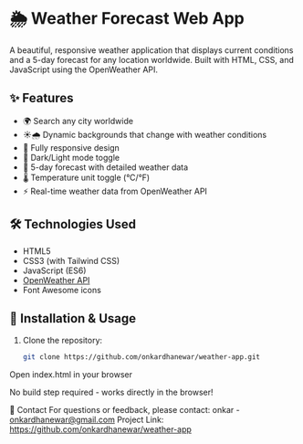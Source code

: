 # 🌦️ Weather Forecast Web App

A beautiful, responsive weather application that displays current conditions and a 5-day forecast for any location worldwide. Built with HTML, CSS, and JavaScript using the OpenWeather API.



## ✨ Features

- 🌍 Search any city worldwide
- ☀️🌧️ Dynamic backgrounds that change with weather conditions
- 📱 Fully responsive design
- 🌙 Dark/Light mode toggle
- 📅 5-day forecast with detailed weather data
- 🌡️ Temperature unit toggle (°C/°F)
- ⚡ Real-time weather data from OpenWeather API

## 🛠️ Technologies Used

- HTML5
- CSS3 (with Tailwind CSS)
- JavaScript (ES6)
- [OpenWeather API](https://openweathermap.org/api)
- Font Awesome icons

## 🚀 Installation & Usage

1. Clone the repository:
   ```bash
   git clone https://github.com/onkardhanewar/weather-app.git
Open index.html in your browser

No build step required - works directly in the browser!


📧 Contact
For questions or feedback, please contact:
onkar - onkardhanewar@gmail.com
Project Link: https://github.com/onkardhanewar/weather-app



